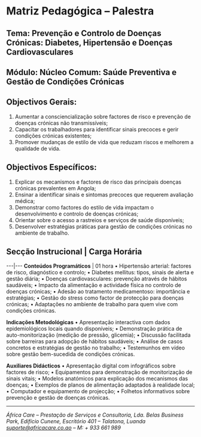 # Matriz Pedagógica – Palestra

## Tema: Prevenção e Controlo de Doenças Crónicas: Diabetes, Hipertensão e Doenças Cardiovasculares

## Módulo: Núcleo Comum: Saúde Preventiva e Gestão de Condições Crónicas

## Objectivos Gerais:

1. Aumentar a consciencialização sobre factores de risco e prevenção de doenças crónicas não transmissíveis;
2. Capacitar os trabalhadores para identificar sinais precoces e gerir condições crónicas existentes;
3. Promover mudanças de estilo de vida que reduzam riscos e melhorem a qualidade de vida.

## Objectivos Específicos:

1. Explicar os mecanismos e factores de risco das principais doenças crónicas prevalentes em Angola;
2. Ensinar a identificar sinais e sintomas precoces que requerem avaliação médica;
3. Demonstrar como factores do estilo de vida impactam o desenvolvimento e controlo de doenças crónicas;
4. Orientar sobre o acesso a rastreios e serviços de saúde disponíveis;
5. Desenvolver estratégias práticas para gestão de condições crónicas no ambiente de trabalho.

## Secção Instrucional | Carga Horária

---|---
**Conteúdos Programáticos** | 01 hora
• Hipertensão arterial: factores de risco, diagnóstico e controlo;
• Diabetes mellitus: tipos, sinais de alerta e gestão diária;
• Doenças cardiovasculares: prevenção através de hábitos saudáveis;
• Impacto da alimentação e actividade física no controlo de doenças crónicas;
• Adesão ao tratamento medicamentoso: importância e estratégias;
• Gestão do stress como factor de protecção para doenças crónicas;
• Adaptações no ambiente de trabalho para quem vive com condições crónicas.

**Indicações Metodológicas**
• Apresentação interactiva com dados epidemiológicos locais quando disponíveis;
• Demonstração prática de auto-monitorização (medição de pressão, glicemia);
• Discussão facilitada sobre barreiras para adopção de hábitos saudáveis;
• Análise de casos concretos e estratégias de gestão no trabalho;
• Testemunhos em vídeo sobre gestão bem-sucedida de condições crónicas.

**Auxiliares Didácticos**
• Apresentação digital com infográficos sobre factores de risco;
• Equipamentos para demonstração de monitorização de sinais vitais;
• Modelos anatómicos para explicação dos mecanismos das doenças;
• Exemplos de planos de alimentação adaptados à realidade local;
• Computador e equipamento de projecção;
• Folhetos informativos sobre prevenção e gestão de doenças crónicas.

---

_África Care – Prestação de Serviços e Consultoria, Lda._
_Belas Business Park, Edifício Cunene, Escritório 401 – Talatona, Luanda_
*suporte@africacare.co.ao – M: + 933 661 989*
